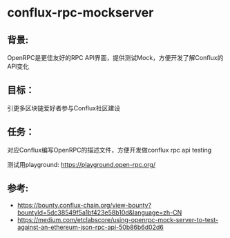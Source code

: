 # conflux-rpc-mockserver

背景:
-----
OpenRPC是更佳友好的RPC API界面，提供测试Mock，方便开发了解Conflux的API变化

目标：
-----
引更多区块链爱好者参与Conflux社区建设

任务：
----
对应Conflux编写OpenRPC的描述文件，方便开发做conflux rpc api testing


测试用playground: https://playground.open-rpc.org/

参考:
-----
* https://bounty.conflux-chain.org/view-bounty?bountyId=5dc38549f5a1bf423e58b10d&language=zh-CN
* https://medium.com/etclabscore/using-openrpc-mock-server-to-test-against-an-ethereum-json-rpc-api-50b86b6d02d6
